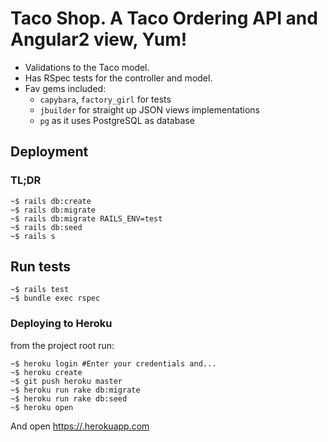 # Taco Shop. A Taco Ordering API and Angular2 view, Yum!

  * Validations to the Taco model.
  * Has RSpec tests for the controller and model.
  * Fav gems included: 
    * `capybara`, `factory_girl` for tests
    * `jbuilder` for straight up JSON views implementations
    * `pg` as it uses PostgreSQL as database
 
 ## Deployment
 
 ### TL;DR
 ```
 ~$ rails db:create
 ~$ rails db:migrate
 ~$ rails db:migrate RAILS_ENV=test
 ~$ rails db:seed
 ~$ rails s
 ```
 
 ## Run tests
 
 ```
 ~$ rails test
 ~$ bundle exec rspec
 ```
 
 ### Deploying to Heroku
 
 from the project root run:
 
 ```
 ~$ heroku login #Enter your credentials and...
 ~$ heroku create
 ~$ git push heroku master
 ~$ heroku run rake db:migrate
 ~$ heroku run rake db:seed
 ~$ heroku open
 ```
 
 And open [https://<your-taco-app>.herokuapp.com](https://<your-taco-app>.herokuapp.com)
 
